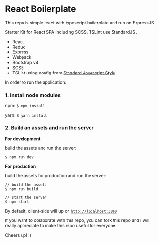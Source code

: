 # React Boilerplate
This repo is simple react with typescript boilerplate and run on ExpressJS

Starter Kit for React SPA including SCSS, TSLint use StandardJS .

  * React
  * Redux
  * Express
  * Webpack
  * Bootstrap v4
  * SCSS
  * TSLint using config from [Standard Javascript Style](https://standardjs.com/)

In order to run the application:

### 1. Install node modules

   npm: `$ npm install`

   yarn: `$ yarn install`

### 2. Build an assets and run the server 

   **For development**
   
   build the assets and run the server:
   ```
   $ npm run dev
   ```

   **For production**
   
   build the assets for production and run the server:
   ```
   // build the assets
   $ npm run build

   // start the server
   $ npm start
   ```

By default, client-side will up on [`http://localhost:3000`](http://localhost:3000)

If you want to colaborate with this repo, you can fork this repo and i will really appreciate to make this repo useful for everyone.

Cheers up! :)

